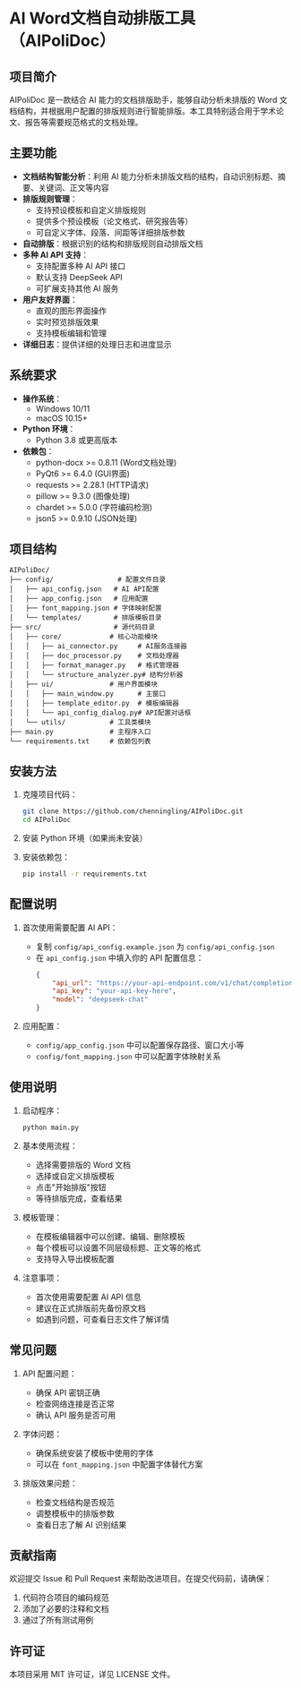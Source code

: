 # AI Word文档自动排版工具（AIPoliDoc）

## 项目简介

AIPoliDoc 是一款结合 AI 能力的文档排版助手，能够自动分析未排版的 Word 文档结构，并根据用户配置的排版规则进行智能排版。本工具特别适合用于学术论文、报告等需要规范格式的文档处理。

## 主要功能

- **文档结构智能分析**：利用 AI 能力分析未排版文档的结构，自动识别标题、摘要、关键词、正文等内容
- **排版规则管理**：
  - 支持预设模板和自定义排版规则
  - 提供多个预设模板（论文格式、研究报告等）
  - 可自定义字体、段落、间距等详细排版参数
- **自动排版**：根据识别的结构和排版规则自动排版文档
- **多种 AI API 支持**：
  - 支持配置多种 AI API 接口
  - 默认支持 DeepSeek API
  - 可扩展支持其他 AI 服务
- **用户友好界面**：
  - 直观的图形界面操作
  - 实时预览排版效果
  - 支持模板编辑和管理
- **详细日志**：提供详细的处理日志和进度显示

## 系统要求

- **操作系统**：
  - Windows 10/11
  - macOS 10.15+
- **Python 环境**：
  - Python 3.8 或更高版本
- **依赖包**：
  - python-docx >= 0.8.11 (Word文档处理)
  - PyQt6 >= 6.4.0 (GUI界面)
  - requests >= 2.28.1 (HTTP请求)
  - pillow >= 9.3.0 (图像处理)
  - chardet >= 5.0.0 (字符编码检测)
  - json5 >= 0.9.10 (JSON处理)

## 项目结构

```
AIPoliDoc/
├── config/                # 配置文件目录
│   ├── api_config.json   # AI API配置
│   ├── app_config.json   # 应用配置
│   ├── font_mapping.json # 字体映射配置
│   └── templates/        # 排版模板目录
├── src/                  # 源代码目录
│   ├── core/            # 核心功能模块
│   │   ├── ai_connector.py     # AI服务连接器
│   │   ├── doc_processor.py    # 文档处理器
│   │   ├── format_manager.py   # 格式管理器
│   │   └── structure_analyzer.py# 结构分析器
│   ├── ui/              # 用户界面模块
│   │   ├── main_window.py      # 主窗口
│   │   ├── template_editor.py  # 模板编辑器
│   │   └── api_config_dialog.py# API配置对话框
│   └── utils/           # 工具类模块
├── main.py              # 主程序入口
└── requirements.txt     # 依赖包列表
```

## 安装方法

1. 克隆项目代码：
   ```bash
   git clone https://github.com/chenningling/AIPoliDoc.git
   cd AIPoliDoc
   ```

2. 安装 Python 环境（如果尚未安装）

3. 安装依赖包：
   ```bash
   pip install -r requirements.txt
   ```

## 配置说明

1. 首次使用需要配置 AI API：
   - 复制 `config/api_config.example.json` 为 `config/api_config.json`
   - 在 `api_config.json` 中填入你的 API 配置信息：
     ```json
     {
         "api_url": "https://your-api-endpoint.com/v1/chat/completions",
         "api_key": "your-api-key-here",
         "model": "deepseek-chat"
     }
     ```

2. 应用配置：
   - `config/app_config.json` 中可以配置保存路径、窗口大小等
   - `config/font_mapping.json` 中可以配置字体映射关系

## 使用说明

1. 启动程序：
   ```bash
   python main.py
   ```

2. 基本使用流程：
   - 选择需要排版的 Word 文档
   - 选择或自定义排版模板
   - 点击"开始排版"按钮
   - 等待排版完成，查看结果

3. 模板管理：
   - 在模板编辑器中可以创建、编辑、删除模板
   - 每个模板可以设置不同层级标题、正文等的格式
   - 支持导入导出模板配置

4. 注意事项：
   - 首次使用需要配置 AI API 信息
   - 建议在正式排版前先备份原文档
   - 如遇到问题，可查看日志文件了解详情

## 常见问题

1. API 配置问题：
   - 确保 API 密钥正确
   - 检查网络连接是否正常
   - 确认 API 服务是否可用

2. 字体问题：
   - 确保系统安装了模板中使用的字体
   - 可以在 `font_mapping.json` 中配置字体替代方案

3. 排版效果问题：
   - 检查文档结构是否规范
   - 调整模板中的排版参数
   - 查看日志了解 AI 识别结果

## 贡献指南

欢迎提交 Issue 和 Pull Request 来帮助改进项目。在提交代码前，请确保：

1. 代码符合项目的编码规范
2. 添加了必要的注释和文档
3. 通过了所有测试用例

## 许可证

本项目采用 MIT 许可证，详见 LICENSE 文件。
